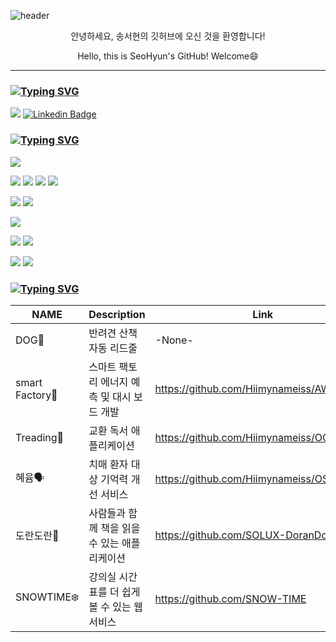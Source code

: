 ![header](https://capsule-render.vercel.app/api?type=venom&color=0:e1eec3,100:f05053&height=200&section=header&text=SeoHyun's%20GitHub&fontAlignY=45&fontColor=572829&fontSize=40&desc=Hiimynameiss&descSize=20&descAlignY=60)

<div align = center>
  안녕하세요, 송서현의 깃허브에 오신 것을 환영합니다!
  
  Hello, this is SeoHyun's GitHub! Welcome😄
</div>

---

### [![Typing SVG](https://readme-typing-svg.demolab.com?font=Mozilla+Headline&size=25&pause=1000&color=572829&vCenter=true&width=435&height=35&lines=Contact)](https://git.io/typing-svg)

<a href="mailto:sh2410152@sookmyung.ac.kr"><img src="https://img.shields.io/badge/sh2410152@sookmyung.ac.kr-D14836?style=flat&logo=Gmail&logoColor=white&link=mailto:sh2410152@sookmyung.ac.kr"/></a>  [![Linkedin Badge](https://img.shields.io/badge/-LinkedIn-blue?style=flat-square&logo=Linkedin&logoColor=white&link=https://www.linkedin.com/in/서현-송-25b34430b/)](https://www.linkedin.com/in/서현-송-25b34430b)

### [![Typing SVG](https://readme-typing-svg.demolab.com?font=Mozilla+Headline&size=25&pause=1000&color=572829&vCenter=true&width=435&height=35&lines=Experienced)](https://git.io/typing-svg)

<img src="https://img.shields.io/badge/Java-e1e0e0?style=flat-square&logo=openjdk&logoColor=black"/>

<img src="https://img.shields.io/badge/Node.js-bfdcb7?style=flat-square&logo=nodedotjs&logoColor=5FA04E"/>   <img src="https://img.shields.io/badge/html5-f4b9a9?style=flat-square&logo=html5&logoColor=E34F26"/>   <img src="https://img.shields.io/badge/CSS-d4bee9?style=flat-square&logo=css&logoColor=663399"/>   <img src="https://img.shields.io/badge/javascript-fcf4b0?style=flat-square&logo=javascript&logoColor=F7DF1E"/>

<img src="https://img.shields.io/badge/Kotlin-c6b3ff?style=flat-square&logo=Kotlin&logoColor=7F52FF"/>  <img src="https://img.shields.io/badge/android-b1f1ce?style=flat-square&logo=android&logoColor=3DDC84"/>

<img src="https://img.shields.io/badge/python-8bb6da?style=flat-square&logo=python&logoColor=3776AB"/>

<img src="https://img.shields.io/badge/github-999494?style=flat-square&logo=github&logoColor=181717"/>   <img src="https://img.shields.io/badge/git-f9b6a9?style=flat-square&logo=git&logoColor=F05032"/>

<img src="https://img.shields.io/badge/Amazon_ec2-faba7f?style=flat-square&logo=Amazon_ec2&logoColor=181717"/>   <img src="https://img.shields.io/badge/Amazon_S3-ff877a?style=flat-square&logo=S3&logoColor=F05032"/>

### [![Typing SVG](https://readme-typing-svg.demolab.com?font=Mozilla+Headline&size=25&pause=1000&color=572829&vCenter=true&width=435&height=35&lines=Projects)](https://git.io/typing-svg)

| NAME    | Description                                    | Link                                        |
| ---------- | ---------------------------------------------- | -----------------------------------------------|
| DOG🐶| 반려견 산책 자동 리드줄          | -None-       |
| smart Factory🦺 | 스마트 팩토리 에너지 예측 및 대시 보드 개발 | https://github.com/Hiimynameiss/AWSProject |
| Treading📖 | 교환 독서 애플리케이션 | https://github.com/Hiimynameiss/OOP_Team|
| 혜윰🗣️| 치매 환자 대상 기억력 개선 서비스 | https://github.com/Hiimynameiss/OSS_final |
| 도란도란📕| 사람들과 함께 책을 읽을 수 있는 애플리케이션 | https://github.com/SOLUX-DoranDoran |
| SNOWTIME❄️| 강의실 시간표를 더 쉽게 볼 수 있는 웹 서비스 | https://github.com/SNOW-TIME|

<!--
### [![Typing SVG](https://readme-typing-svg.demolab.com?font=Mozilla+Headline&size=25&pause=1000&color=572829&vCenter=true&width=435&height=35&lines=Streak+Stats)](https://git.io/typing-svg)

[![GitHub Streak](https://streak-stats.demolab.com?user=Hiimynameiss&theme=rose&hide_border=true&border_radius=30&date_format=%5BY.%5Dn.j&mode=weekly&background=45%2CF06969DC%2CE9EED8E6)](https://git.io/streak-stats)
-->
